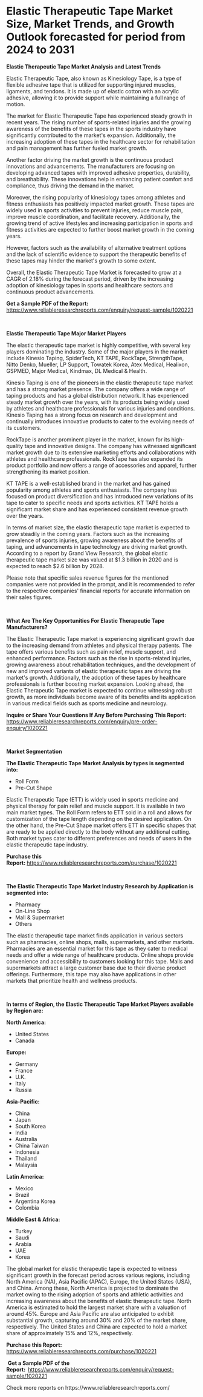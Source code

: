 <p><h1>Elastic Therapeutic Tape Market Size, Market Trends, and Growth Outlook forecasted for period from 2024 to 2031</h1></p><p><strong>Elastic Therapeutic Tape Market Analysis and Latest Trends</strong></p>
<p><p>Elastic Therapeutic Tape, also known as Kinesiology Tape, is a type of flexible adhesive tape that is utilized for supporting injured muscles, ligaments, and tendons. It is made up of elastic cotton with an acrylic adhesive, allowing it to provide support while maintaining a full range of motion.</p><p>The market for Elastic Therapeutic Tape has experienced steady growth in recent years. The rising number of sports-related injuries and the growing awareness of the benefits of these tapes in the sports industry have significantly contributed to the market's expansion. Additionally, the increasing adoption of these tapes in the healthcare sector for rehabilitation and pain management has further fueled market growth.</p><p>Another factor driving the market growth is the continuous product innovations and advancements. The manufacturers are focusing on developing advanced tapes with improved adhesive properties, durability, and breathability. These innovations help in enhancing patient comfort and compliance, thus driving the demand in the market.</p><p>Moreover, the rising popularity of kinesiology tapes among athletes and fitness enthusiasts has positively impacted market growth. These tapes are widely used in sports activities to prevent injuries, reduce muscle pain, improve muscle coordination, and facilitate recovery. Additionally, the growing trend of active lifestyles and increasing participation in sports and fitness activities are expected to further boost market growth in the coming years.</p><p>However, factors such as the availability of alternative treatment options and the lack of scientific evidence to support the therapeutic benefits of these tapes may hinder the market's growth to some extent.</p><p>Overall, the Elastic Therapeutic Tape Market is forecasted to grow at a CAGR of 2.18% during the forecast period, driven by the increasing adoption of kinesiology tapes in sports and healthcare sectors and continuous product advancements.</p></p>
<p><strong>Get a Sample PDF of the Report:&nbsp;</strong> <a href="https://www.reliableresearchreports.com/enquiry/request-sample/1020221">https://www.reliableresearchreports.com/enquiry/request-sample/1020221</a></p>
<p>&nbsp;</p>
<p><strong>Elastic Therapeutic Tape Major Market Players</strong></p>
<p><p>The elastic therapeutic tape market is highly competitive, with several key players dominating the industry. Some of the major players in the market include Kinesio Taping, SpiderTech, KT TAPE, RockTape, StrengthTape, Nitto Denko, Mueller, LP Support, Towatek Korea, Atex Medical, Healixon, GSPMED, Major Medical, Kindmax, DL Medical & Health.</p><p>Kinesio Taping is one of the pioneers in the elastic therapeutic tape market and has a strong market presence. The company offers a wide range of taping products and has a global distribution network. It has experienced steady market growth over the years, with its products being widely used by athletes and healthcare professionals for various injuries and conditions. Kinesio Taping has a strong focus on research and development and continually introduces innovative products to cater to the evolving needs of its customers.</p><p>RockTape is another prominent player in the market, known for its high-quality tape and innovative designs. The company has witnessed significant market growth due to its extensive marketing efforts and collaborations with athletes and healthcare professionals. RockTape has also expanded its product portfolio and now offers a range of accessories and apparel, further strengthening its market position.</p><p>KT TAPE is a well-established brand in the market and has gained popularity among athletes and sports enthusiasts. The company has focused on product diversification and has introduced new variations of its tape to cater to specific needs and sports activities. KT TAPE holds a significant market share and has experienced consistent revenue growth over the years.</p><p>In terms of market size, the elastic therapeutic tape market is expected to grow steadily in the coming years. Factors such as the increasing prevalence of sports injuries, growing awareness about the benefits of taping, and advancements in tape technology are driving market growth. According to a report by Grand View Research, the global elastic therapeutic tape market size was valued at $1.3 billion in 2020 and is expected to reach $2.6 billion by 2028.</p><p>Please note that specific sales revenue figures for the mentioned companies were not provided in the prompt, and it is recommended to refer to the respective companies' financial reports for accurate information on their sales figures.</p></p>
<p>&nbsp;</p>
<p><strong>What Are The Key Opportunities For Elastic Therapeutic Tape Manufacturers?</strong></p>
<p><p>The Elastic Therapeutic Tape market is experiencing significant growth due to the increasing demand from athletes and physical therapy patients. The tape offers various benefits such as pain relief, muscle support, and enhanced performance. Factors such as the rise in sports-related injuries, growing awareness about rehabilitation techniques, and the development of new and improved variants of elastic therapeutic tapes are driving the market's growth. Additionally, the adoption of these tapes by healthcare professionals is further boosting market expansion. Looking ahead, the Elastic Therapeutic Tape market is expected to continue witnessing robust growth, as more individuals become aware of its benefits and its application in various medical fields such as sports medicine and neurology.</p></p>
<p><strong>Inquire or Share Your Questions If Any Before Purchasing This Report:</strong> <a href="https://www.reliableresearchreports.com/enquiry/pre-order-enquiry/1020221">https://www.reliableresearchreports.com/enquiry/pre-order-enquiry/1020221</a></p>
<p>&nbsp;</p>
<p><strong>Market Segmentation</strong></p>
<p><strong>The Elastic Therapeutic Tape Market Analysis by types is segmented into:</strong></p>
<p><ul><li>Roll Form</li><li>Pre-Cut Shape</li></ul></p>
<p><p>Elastic Therapeutic Tape (ETT) is widely used in sports medicine and physical therapy for pain relief and muscle support. It is available in two main market types. The Roll Form refers to ETT sold in a roll and allows for customization of the tape length depending on the desired application. On the other hand, the Pre-Cut Shape market offers ETT in specific shapes that are ready to be applied directly to the body without any additional cutting. Both market types cater to different preferences and needs of users in the elastic therapeutic tape industry.</p></p>
<p><strong>Purchase this Report:&nbsp;</strong><a href="https://www.reliableresearchreports.com/purchase/1020221">https://www.reliableresearchreports.com/purchase/1020221</a></p>
<p>&nbsp;</p>
<p><strong>The Elastic Therapeutic Tape Market Industry Research by Application is segmented into:</strong></p>
<p><ul><li>Pharmacy</li><li>On-Line Shop</li><li>Mall & Supermarket</li><li>Others</li></ul></p>
<p><p>The elastic therapeutic tape market finds application in various sectors such as pharmacies, online shops, malls, supermarkets, and other markets. Pharmacies are an essential market for this tape as they cater to medical needs and offer a wide range of healthcare products. Online shops provide convenience and accessibility to customers looking for this tape. Malls and supermarkets attract a large customer base due to their diverse product offerings. Furthermore, this tape may also have applications in other markets that prioritize health and wellness products.</p></p>
<p>&nbsp;</p>
<p><strong>In terms of Region, the Elastic Therapeutic Tape Market Players available by Region are:</strong></p>
<p>
    <p> <strong> North America: </strong>
        <ul>
            <li>United States</li>
            <li>Canada</li>
        </ul>
        </p> 
    <p> <strong> Europe: </strong>
        <ul>
            <li>Germany</li>
            <li>France</li>
            <li>U.K.</li>
            <li>Italy</li>
            <li>Russia</li>
        </ul>
        </p> 
    <p> <strong> Asia-Pacific: </strong>
        <ul>
            <li>China</li>
            <li>Japan</li>
            <li>South Korea</li>
            <li>India</li>
            <li>Australia</li>
            <li>China Taiwan</li>
            <li>Indonesia</li>
            <li>Thailand</li>
            <li>Malaysia</li>
        </ul>
        </p> 
    <p> <strong> Latin America: </strong>
        <ul>
            <li>Mexico</li>
            <li>Brazil</li>
            <li>Argentina Korea</li>
            <li>Colombia</li>
        </ul>
        </p> 
    <p> <strong> Middle East & Africa: </strong>
        <ul>
            <li>Turkey</li>
            <li>Saudi</li>
            <li>Arabia</li>
            <li>UAE</li>
            <li>Korea</li>
        </ul>
    </p>
    </p>
<p><p>The global market for elastic therapeutic tape is expected to witness significant growth in the forecast period across various regions, including North America (NA), Asia Pacific (APAC), Europe, the United States (USA), and China. Among these, North America is projected to dominate the market owing to the rising adoption of sports and athletic activities and increasing awareness about the benefits of elastic therapeutic tape. North America is estimated to hold the largest market share with a valuation of around 45%. Europe and Asia Pacific are also anticipated to exhibit substantial growth, capturing around 30% and 20% of the market share, respectively. The United States and China are expected to hold a market share of approximately 15% and 12%, respectively.</p></p>
<p><strong>Purchase this Report: </strong><a href="https://www.reliableresearchreports.com/purchase/1020221">https://www.reliableresearchreports.com/purchase/1020221</a></p>
<p>&nbsp;<strong>Get a Sample PDF of the Report:&nbsp;&nbsp;</strong><a href="https://www.reliableresearchreports.com/enquiry/request-sample/1020221">https://www.reliableresearchreports.com/enquiry/request-sample/1020221</a></p>
<p><strong></strong></p>
<p>Check more reports on https://www.reliableresearchreports.com/</p>